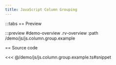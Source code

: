 ```yaml
---
title: JavaScript Column Grouping
---
```



:::tabs
== Preview

:::preview #demo-overview .rv-overview :path /demo/js/js.column.group.example



== Source code

<<< @/demo/js/js.column.group.example.ts#snippet

